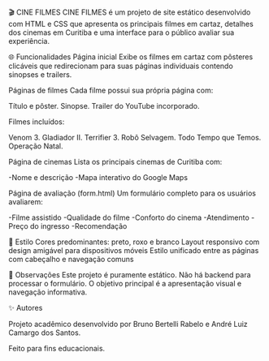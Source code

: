 🎬 CINE FILMES
CINE FILMES é um projeto de site estático desenvolvido com HTML e CSS que apresenta os principais filmes em cartaz, detalhes dos cinemas em Curitiba e uma interface para o público avaliar sua experiência.

🌐 Funcionalidades
Página inicial
Exibe os filmes em cartaz com pôsteres clicáveis que redirecionam para suas páginas individuais contendo sinopses e trailers.

Páginas de filmes
Cada filme possui sua própria página com:

  Título e pôster.
  Sinopse.
  Trailer do YouTube incorporado.

Filmes incluídos:

  Venom 3.
  Gladiador II.
  Terrifier 3.
  Robô Selvagem.
  Todo Tempo que Temos.
  Operação Natal.

Página de cinemas
Lista os principais cinemas de Curitiba com:

  -Nome e descrição
  -Mapa interativo do Google Maps

Página de avaliação (form.html)
Um formulário completo para os usuários avaliarem:

  -Filme assistido
  -Qualidade do filme
  -Conforto do cinema
  -Atendimento
  -Preço do ingresso
  -Recomendação

🎨 Estilo
Cores predominantes: preto, roxo e branco
Layout responsivo com design amigável para dispositivos móveis
Estilo unificado entre as páginas com cabeçalho e navegação comuns

📌 Observações
Este projeto é puramente estático. Não há backend para processar o formulário.
O objetivo principal é a apresentação visual e navegação informativa.

✨ Autores

Projeto acadêmico desenvolvido por Bruno Bertelli Rabelo e André Luiz Camargo dos Santos.

Feito para fins educacionais.
